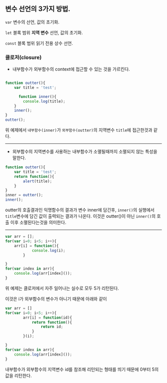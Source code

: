 ## 변수 선언의 3가지 방법.

`var`
변수의 선언, 값의 초기화.

`let`
블록 범위 **지역 변수** 선언, 값의 초기화.

`const`
블록 범위 읽기 전용 상수 선언.

### 클로저(closure)
- 내부함수가 외부함수의 context에 접근할 수 있는 것을 가르킨다.

```js

function outter(){
	var title = 'test';

	  function inner(){
        console.log(title);
    }
    inner();
}
outter();

```
위 예제에서 `내부함수(inner)`가 `외부함수(outter)`의 지역변수 `title`에 접근한것과 같다.

<hr>

- 외부함수의 지역변수를 사용하는 내부함수가 소멸될때까지 소멸되지 않는 특성을 말한다.

```js
function outter(){
    var title = 'test';  
    return function(){        
        alert(title);
    }
}
inner = outter();
inner();
```

outter의 호출결과인 익명함수의 결과가 변수 inner에 담긴후, `inner()`의 실행에서 `title`변수에 담긴 값이 출력되는 결과가 나온다. 이것은 outter()이 아닌 `inner()`의 호출 이후 소멸된다는것을 의미한다.

<hr>

```js
var arr = [];
for(var i=0; i<5; i++){
	arr[i] = function(){
			console.log(i);
		}

}
for(var index in arr){
	console.log(arr[index]());
}
```
위 예제는 클로저에서 자주 일어나는 실수로
모두 5가 리턴된다.

이것은 i가 외부함수의 변수가 아니기 때문에
아래와 같이

```js
var arr = []
for(var i=0; i<5; i++){
		arr[i] = function(id){
			return function(){
				return id;
			}
		}(i);

}
for(var index in arr){
	console.log(arr[index]());
}
```

내부함수가 외부함수의 지역변수 id를 참조해 리턴되는 형태를 띄기 때문에 0부터 5의 값을 리턴한다.
